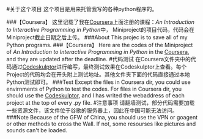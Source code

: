 #关于这个项目
  这个项目是用来托管我写的各种python程序的。
  
###【Coursera】
  这里记载了我在[Coursera](http://www.coursera.org)上面注册的课程：*An Introduction to Interactive Programming in Python*中， Miniproject的项目代码，代码会在Miniproject截止日期之后上传。
###About
  This projec is to save all of my Python programs.
###【Coursera】
  Here are the codes of the Miniproject of *An Introduction to Interactive Programming in Python* in the [Coursera](http://www.coursera.org), and they are updated after the deadline.
#代码测试
  在Coursera文件夹中的代码通过[Codeskulptor](http://www.codeskulptor.org/)进行编写，最终测试效果在Codeskulptor上查看。每个Project的代码均会在开头附上测试地址。其他文件夹下面的代码直接通过本地Python测试即可。
###Test
  Except the files in Coursera dir, you could use envirnments of Python to test the codes. For files in Coursera dir, you should use the [Codeskulptor](http://www.codeskulptor.org/), and I has writed the webaddress of each project at the top of every .py file.
#注意事项
  请翻墙测试，部分代码需要加载一些资源文件，该文件位于谷歌的服务器上，因此在中国可能无法访问。
###Note
  Because of the GFW of China, you should use the VPN or goagent or other methods to cross the Wall. If not, some resourses like pictures and sounds can't be loaded.
